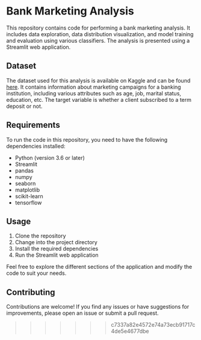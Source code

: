 # Bank Marketing Analysis

This repository contains code for performing a bank marketing analysis. It includes data exploration, data distribution visualization, and model training and evaluation using various classifiers. The analysis is presented using a Streamlit web application.

## Dataset

The dataset used for this analysis is available on Kaggle and can be found [here](https://www.kaggle.com/datasets/vstacknocopyright/bank-marketing). It contains information about marketing campaigns for a banking institution, including various attributes such as age, job, marital status, education, etc. The target variable is whether a client subscribed to a term deposit or not.

## Requirements

To run the code in this repository, you need to have the following dependencies installed:

- Python (version 3.6 or later)
- Streamlit
- pandas
- numpy
- seaborn
- matplotlib
- scikit-learn
- tensorflow


## Usage

1. Clone the repository
2. Change into the project directory
3. Install the required dependencies
4. Run the Streamlit web application

Feel free to explore the different sections of the application and modify the code to suit your needs.

## Contributing

Contributions are welcome! If you find any issues or have suggestions for improvements, please open an issue or submit a pull request.


>>>>>>> c7337a82e4572e74a73ecb91717c4de5e4677dbe
